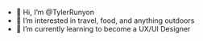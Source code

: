 - 👋 Hi, I’m @TylerRunyon
- 👀 I’m interested in travel, food, and anything outdoors 
- 🌱 I’m currently learning to become a UX/UI Designer

<!---
TylerRunyon/TylerRunyon is a ✨ special ✨ repository because its `README.md` (this file) appears on your GitHub profile.
You can click the Preview link to take a look at your changes.
--->
